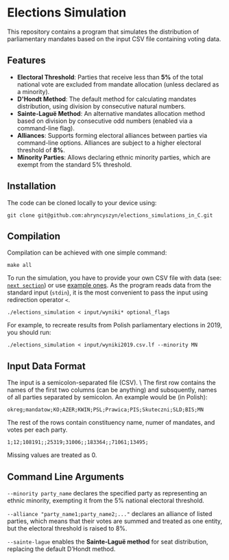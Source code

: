 # Elections Simulation

This repository contains a program that simulates the distribution of parliamentary mandates based on the input CSV file containing voting data.

## Features

- **Electoral Threshold**: Parties that receive less than **5%** of the total national vote are excluded from mandate allocation (unless declared as a minority).
- **D'Hondt Method**: The default method for calculating mandates distribution, using division by consecutive natural numbers.
- **Sainte-Laguë Method**: An alternative mandates allocation method based on division by consecutive odd numbers (enabled via a command-line flag).
- **Alliances**: Supports forming electoral alliances between parties via command-line options. Alliances are subject to a higher electoral threshold of **8%**.
- **Minority Parties**: Allows declaring ethnic minority parties, which are exempt from the standard 5% threshold.

## Installation
The code can be cloned locally to your device using:
```
git clone git@github.com:ahryncyszyn/elections_simulations_in_C.git
```

## Compilation
Compilation can be achieved with one simple command:
```
make all
```
To run the simulation, you have to provide your own CSV file with data (see: [`next section`](##input-data-format)) or use [example ones](https://github.com/ahryncyszyn/elections_simulations_in_C/tree/main/input).
As the program reads data from the standard input (`stdin`), it is the most convenient to pass the input using redirection operator `<`.
```
./elections_simulation < input/wyniki* optional_flags
```
For example, to recreate results from Polish parliamentary elections in 2019, you should run:
```
./elections_simulation < input/wyniki2019.csv.lf --minority MN
```

## Input Data Format
The input is a semicolon-separated file (CSV). \ 
The first row contains the names of the first two columns (can be anything) and subsquently, names of all parties separated by semicolon. An example would be (in Polish):
```
okreg;mandatow;KO;AZER;KWIN;PSL;Prawica;PIS;Skuteczni;SLD;BIS;MN
```
The rest of the rows contain constituency name, numer of mandates, and votes per each party.
```
1;12;108191;;25319;31006;;183364;;71061;13495;
```
Missing values are treated as 0.

## Command Line Arguments
`--minority party_name` declares the specified party as representing an ethnic minority, exempting it from the 5% national electoral threshold.

`--alliance "party_name1;party_name2;..."` declares an alliance of listed parties, which means that their votes are summed and treated as one entity, but the electoral threshold is raised to 8%. 

`--sainte-lague` enables the **Sainte-Laguë method** for seat distribution, replacing the default D’Hondt method.
